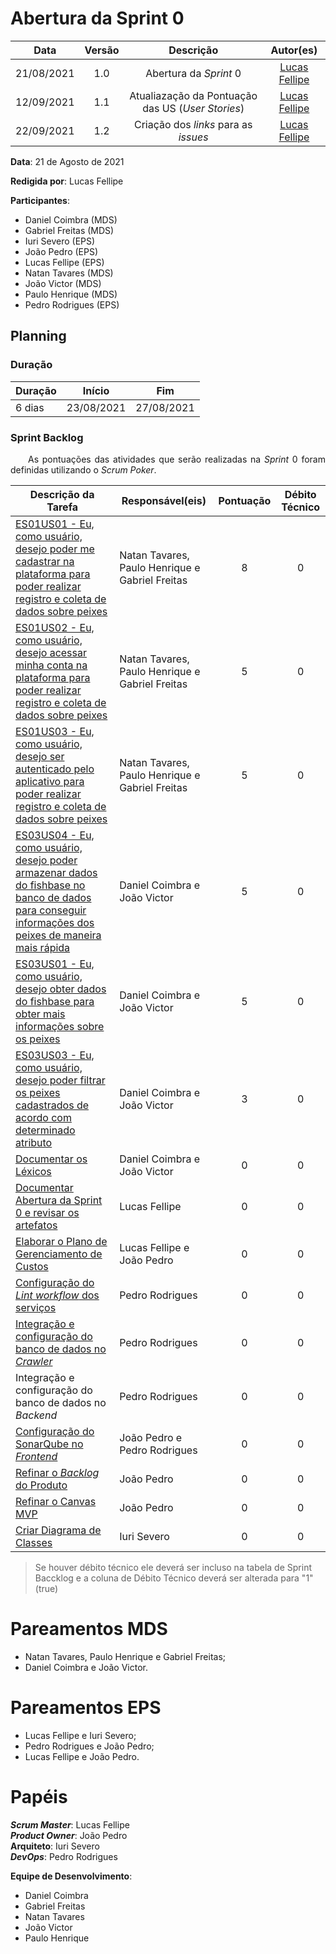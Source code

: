 # Abertura da Sprint 0

|    Data    | Versão |         Descrição         |           Autor(es)           |
| :--------: | :----: | :-----------------------: | :---------------------------: |
| 21/08/2021 |  1.0   | Abertura da *Sprint* 0 | [Lucas Fellipe](https://github.com/lucasfcm9) |
| 12/09/2021 |  1.1   | Atualiazação da Pontuação das US (*User Stories*) | [Lucas Fellipe](https://github.com/lucasfcm9) |
| 22/09/2021 | 1.2 | Criação dos *links* para as *issues* | [Lucas Fellipe](https://github.com/lucasfcm9) |

**Data**: 21 de Agosto de 2021

**Redigida por**: Lucas Fellipe

**Participantes**: 
* Daniel Coimbra (MDS)
* Gabriel Freitas (MDS)
* Iuri Severo (EPS)
* João Pedro (EPS)
* Lucas Fellipe (EPS)
* Natan Tavares (MDS)
* João Victor (MDS)
* Paulo Henrique (MDS)
* Pedro Rodrigues (EPS)

## Planning

### Duração

| Duração |   Início   |     Fim    |
| ------- | ---------- | ---------- |
| 6 dias  | 23/08/2021 | 27/08/2021 |

### Sprint Backlog

<p align="justify"> &emsp;&emsp;As pontuações das atividades que serão realizadas na <i>Sprint</i> 0 foram definidas utilizando o <i>Scrum Poker</i>.</p>

| Descrição da Tarefa | Responsável(eis) | Pontuação | Débito Técnico |
| ------------------- | ---------------- | :-------: | :------------: |
| [ES01US01 - Eu, como usuário, desejo poder me cadastrar na plataforma para poder realizar registro e coleta de dados sobre peixes](https://github.com/fga-eps-mds/2021.1-Pro-Especies-Docs/issues/43) | Natan Tavares, Paulo Henrique e Gabriel Freitas | 8 | 0 |
| [ES01US02 - Eu, como usuário, desejo acessar minha conta na plataforma para poder realizar registro e coleta de dados sobre peixes](https://github.com/fga-eps-mds/2021.1-Pro-Especies-Docs/issues/45) | Natan Tavares, Paulo Henrique e Gabriel Freitas | 5 | 0 |
| [ES01US03 - Eu, como usuário, desejo ser autenticado pelo aplicativo para poder realizar registro e coleta de dados sobre peixes](https://github.com/fga-eps-mds/2021.1-Pro-Especies-Docs/issues/46) | Natan Tavares, Paulo Henrique e Gabriel Freitas | 5 | 0 |
| [ES03US04 - Eu, como usuário, desejo poder armazenar dados do fishbase no banco de dados para conseguir informações dos peixes de maneira mais rápida](https://github.com/fga-eps-mds/2021.1-Pro-Especies-Docs/issues/48) | Daniel Coimbra e João Victor | 5 | 0 |
| [ES03US01 - Eu, como usuário, desejo obter dados do fishbase para obter mais informações sobre os peixes](https://github.com/fga-eps-mds/2021.1-Pro-Especies-Docs/issues/52) | Daniel Coimbra e João Victor | 5 | 0 |
| [ES03US03 - Eu, como usuário, desejo poder filtrar os peixes cadastrados de acordo com determinado atributo](https://github.com/fga-eps-mds/2021.1-Pro-Especies-Docs/issues/49) | Daniel Coimbra e João Victor | 3 | 0 |
| [Documentar os Léxicos](https://github.com/fga-eps-mds/2021.1-Pro-Especies-Docs/issues/53) | Daniel Coimbra e João Victor | 0 | 0 |
| [Documentar Abertura da Sprint 0 e revisar os artefatos](https://github.com/fga-eps-mds/2021.1-Pro-Especies-Docs/issues/44) | Lucas Fellipe      | 0 | 0 |
| [Elaborar o Plano de Gerenciamento de Custos](https://github.com/fga-eps-mds/2021.1-Pro-Especies-Docs/issues/34) | Lucas Fellipe e João Pedro | 0 | 0 |
| [Configuração do *Lint workflow* dos serviços](https://github.com/fga-eps-mds/2021.1-Pro-Especies-Docs/issues/42) | Pedro Rodrigues | 0 | 0 |
| [Integração e configuração do banco de dados no *Crawler*](https://github.com/fga-eps-mds/2021.1-Pro-Especies-Docs/issues/41) | Pedro Rodrigues | 0 | 0 |
| Integração e configuração do banco de dados no *Backend* | Pedro Rodrigues | 0 | 0 |
| [Configuração do SonarQube no *Frontend*](https://github.com/fga-eps-mds/2021.1-Pro-Especies-Docs/issues/47) | João Pedro e Pedro Rodrigues | 0 | 0 |
| [Refinar o *Backlog* do Produto](https://github.com/fga-eps-mds/2021.1-Pro-Especies-Docs/issues/54) | João Pedro | 0 | 0 |
| [Refinar o Canvas MVP](https://github.com/fga-eps-mds/2021.1-Pro-Especies-Docs/issues/55) | João Pedro | 0 | 0 |
| [Criar Diagrama de Classes](https://github.com/fga-eps-mds/2021.1-Pro-Especies-Docs/issues/51) | Iuri Severo | 0 | 0 |


> Se houver débito técnico ele deverá ser incluso na tabela de Sprint Baccklog e a coluna de Débito Técnico deverá ser alterada para "1" (true)

# Pareamentos MDS
* Natan Tavares, Paulo Henrique e Gabriel Freitas;
* Daniel Coimbra e João Victor.

# Pareamentos EPS
* Lucas Fellipe e Iuri Severo;
* Pedro Rodrigues e João Pedro;
* Lucas Fellipe e João Pedro.

# Papéis
***Scrum Master***: Lucas Fellipe<br>
***Product Owner***: João Pedro<br>
**Arquiteto**: Iuri Severo<br>
***DevOps***: Pedro Rodrigues<br>

**Equipe de Desenvolvimento**:
* Daniel Coimbra
* Gabriel Freitas
* Natan Tavares
* João Victor
* Paulo Henrique